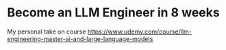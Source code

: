 # Become an LLM Engineer in 8 weeks

My personal take on course https://www.udemy.com/course/llm-engineering-master-ai-and-large-language-models

